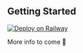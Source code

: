 ## Getting Started

[![Deploy on Railway](https://railway.app/button.svg)](https://railway.app/template/bDLJuv?referralCode=6nO4_7)

More info to come 🙂